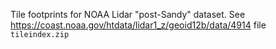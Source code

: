 Tile footprints for NOAA Lidar "post-Sandy" dataset. See https://coast.noaa.gov/htdata/lidar1_z/geoid12b/data/4914 file `tileindex.zip`
